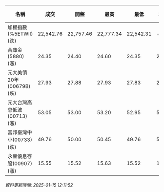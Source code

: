 | 名稱 | 成交 | 開盤 | 最高 | 最低 | 均價 | 成交金額(億) | 昨收 | 漲跌幅 | 漲跌 | 總量 | 昨量 | 振幅 |
| -------- | -------- | -------- | -------- |-------- | -------- | -------- |-------- |-------- |-------- | -------- | -------- |-------- |
|加權指數(%5ETWII) (跌)|22,542.76|22,757.46|22,777.34|22,542.31|-|1,979.70|22,797.52|1.12%|254.76|3,632,004|0|1.03%|
|合庫金(5880) (漲)|24.35|24.40|24.60|24.35|24.47|1.48|24.15|0.83%|0.20|6,043|7,194|1.04%|
|元大美債20年(00679B) (跌)|27.93|27.88|27.93|27.83|27.87|11.39|28.00|0.25%|0.07|40,861|43,649|0.36%|
|元大台灣高息低波(00713) (漲)|53.05|53.00|53.20|52.95|53.08|2.54|53.00|0.09%|0.05|4,794|5,683|0.47%|
|富邦臺灣中小(00733) (跌)|49.76|50.00|50.45|49.76|50.00|0.361|50.00|0.48%|0.24|722|948|1.38%|
|永豐優息存股(00907) (漲)|15.55|15.52|15.63|15.52|15.58|0.185|15.50|0.32%|0.05|1,190|1,356|0.71%|
###### 資料更新時間: 2025-01-15 12:11:52